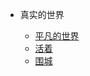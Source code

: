 <!--
 * @Description: 人文研究目录
 * @Date: 2020-01-08 11:51:56
 * @LastEditors  : 关耳听风
 * @LastEditTime : 2020-01-25 22:05:57
 -->

* 真实的世界

	- [平凡的世界](人文研究/平凡的世界.md)
	- [活着](人文研究/活着.md)
	- [围城](人文研究/围城.md)
